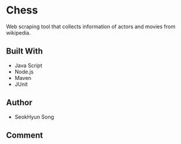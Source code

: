 # Chess
Web scraping tool that collects information of actors and movies from wikipedia.

## Built With

* Java Script
* Node.js
* Maven
* JUnit

## Author

* SeokHyun Song

## Comment
